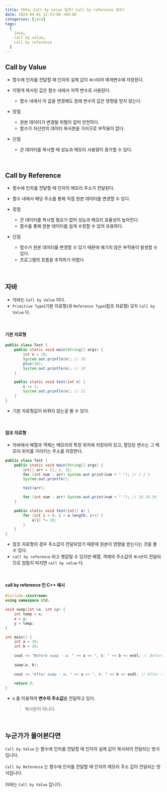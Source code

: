 ```yaml
---
title: 자바는 Call by value 일까? Call by reference 일까?
date: 2024-04-01 12:53:00 +09:00
categories: [java]
tags:
  [
    java,
    call by value,
    call by reference
  ]
---
```


## Call by Value
- 함수에 인자를 전달할 때 인자의 실제 값이 `복사`되어 매개변수에 저장된다.
- 이렇게 복사된 값은 함수 내에서 지역 변수로 사용된다.
    - 함수 내에서 이 값을 변경해도 원래 변수의 값은 영향을 받지 않는다.

- 장점
    - 원본 데이터가 변경될 위험이 없어 안전하다.
    - 함수가 자신만의 데이터 복사본을 가지므로 부작용이 없다.
- 단점
    - 큰 데이터를 복사할 때 성능과 메모리 사용량이 증가할 수 있다.

<br>

## Call by Reference
- 함수에 인자를 전달할 때 인자의 메모리 주소가 전달된다.
- 함수 내에서 해당 주소를 통해 직접 원본 데이터를 변경할 수 있다.

- 장점
    - 큰 데이터를 복사할 필요가 없어 성능과 메모리 효율성이 높아진다.
    - 함수를 통해 원본 데이터를 쉽게 수정할 수 있어 유용하다.
- 단점
    - 함수가 원본 데이터를 변경할 수 있기 때문에 예기치 않은 부작용이 발생할 수 있다.
    - 프로그램의 흐름을 추적하기 어렵다.

<br>

## 자바
- 자바는 `Call by Value` 이다.
- `Primitive Type`(기본 자료형)과 `Reference Type`(참조 자료형) 모두 `Call by Value` 다.

<br>

#### 기본 자료형

```java
public class Test {
    public static void main(String[] args) {
        int n = 10;
        System.out.println(n); // 10
        plus(10);
        System.out.println(n); // 10
    }

    public static void test(int n) {
        n += 1;
        System.out.println(n); // 11
    }
}
```
- 기본 자료형값이 바뀌지 않는걸 볼 수 있다.

<br>

#### 참조 자료형
- 자바에서 배열과 객체는 메모리의 특정 위치에 저장되어 있고, 할당된 변수는 그 메모리 위치를 가리키는 주소를 저장한다.

```java
public class Test {
    public static void main(String[] args) {
        int[] arr = {1, 2, 3};
        for (int num : arr) System.out.print(num + " "); // 1 2 3
        System.out.println();

        test(arr);

        for (int num : arr) System.out.print(num + " "); // 10 20 30
    }

    public static void test(int[] a) {
        for (int i = 0; i < a.length; i++) {
            a[i] *= 10;
        }
    }
}
```
- 참조 자료형의 경우 주소값이 전달되었기 때문에 원본이 영향을 받는다는 것을 볼 수 있다.
- `call by reference` 라고 헷갈릴 수 있지만 배열, 객체의 주소값의 `복사본`이 전달되므로 엄밀히 따지면 `call by value` 다.

<br>

#### call by reference 인 C++ 예시

```c++
#include <iostream>
using namespace std;

void swap(int &x, int &y) {
    int temp = x;
    x = y;
    y = temp;
}

int main() {
    int a = 10;
    int b = 20;
    
    cout << "Before swap - a: " << a << ", b: " << b << endl; // Before swap - a: 10, b: 20
    
    swap(a, b);
    
    cout << "After swap - a: " << a << ", b: " << b << endl; // After swap - a: 20, b: 10
    
    return 0;
}
```
- `&` 를 이용하여 **변수의 주소값**을 전달하고 있다.
    > 복사본이 아니다.

<br>

## 누군가가 물어본다면
<div class="spotlight1">
<code class="language-plaintext highlighter-rouge">Call by Value</code> 는 함수에 인자를 전달할 때 인자의 실제 값이 복사되어 전달되는 방식입니다.
<br><br>
<code class="language-plaintext highlighter-rouge">Call by Reference</code> 는 함수에 인자를 전달할 때 인자의 메모리 주소 값이 전달되는 방식입니다.
<br><br>
자바는 <code class="language-plaintext highlighter-rouge">Call by Value</code> 입니다.
</div>